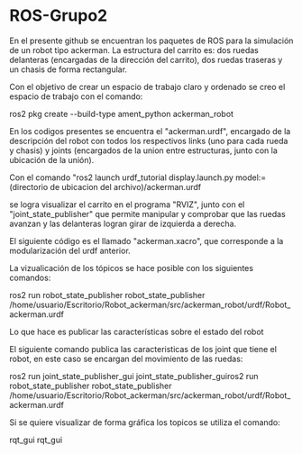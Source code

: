 
# ROS-Grupo2
En el presente github se encuentran los paquetes de ROS para la simulación de un robot tipo ackerman.
La estructura del carrito es: dos ruedas delanteras (encargadas de la dirección del carrito), dos ruedas traseras y un chasis de forma rectangular.

Con el objetivo de crear un espacio de trabajo claro y ordenado se creo el espacio de trabajo con el comando:

ros2 pkg create --build-type ament_python ackerman_robot


En los codigos presentes se encuentra el "ackerman.urdf", encargado de la descripción del robot con todos los respectivos links (uno para cada rueda y chasis) y joints (encargados de la union entre estructuras, junto con la ubicación de la unión).

Con el comando "ros2 launch urdf_tutorial display.launch.py model:=(directorio de ubicacion del archivo)/ackerman.urdf

se logra visualizar el carrito en el programa "RVIZ", junto con el "joint_state_publisher" que permite manipular y comprobar que las ruedas avanzan y las delanteras logran girar de izquierda a derecha.

El siguiente código es el llamado "ackerman.xacro", que corresponde a la modularización del urdf anterior.

La vizualicación de los tópicos se hace posible con los siguientes comandos:

ros2 run robot_state_publisher robot_state_publisher /home/usuario/Escritorio/Robot_ackerman/src/ackerman_robot/urdf/Robot_ackerman.urdf

Lo que hace es publicar las características sobre el estado del robot

El siguiente comando publica las caracteristicas de los joint que tiene el robot, en este caso se encargan del movimiento de las ruedas:

ros2 run joint_state_publisher_gui joint_state_publisher_guiros2 run robot_state_publisher robot_state_publisher /home/usuario/Escritorio/Robot_ackerman/src/ackerman_robot/urdf/Robot_ackerman.urdf

Si se quiere visualizar de forma gráfica los topicos se utiliza el comando:

rqt_gui rqt_gui
